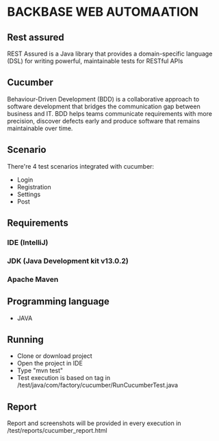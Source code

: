 # BACKBASE WEB AUTOMAATION

## Rest assured
REST Assured is a Java library that provides a domain-specific language (DSL) for writing powerful, maintainable tests for RESTful APIs

## Cucumber
Behaviour-Driven Development (BDD) is a collaborative approach to software development that bridges the communication gap between business and IT. BDD helps teams communicate requirements with more precision, discover defects early and produce software that remains maintainable over time.

## Scenario
There're 4 test scenarios integrated with cucumber:
- Login
- Registration
- Settings
- Post

## Requirements

### IDE (IntelliJ)
### JDK (Java Development kit v13.0.2)
### Apache Maven

## Programming language
- JAVA

## Running
- Clone or download project
- Open the project in IDE
- Type "mvn test"
- Test execution is based on tag in /test/java/com/factory/cucumber/RunCucumberTest.java

## Report
Report and screenshots will be provided in every  execution in /test/reports/cucumber_report.html